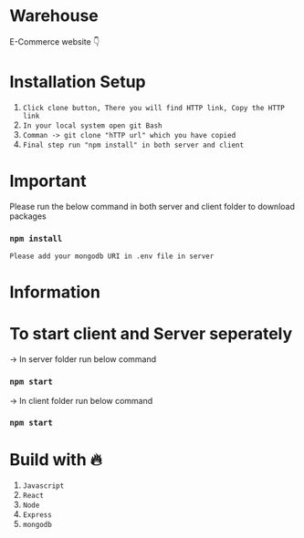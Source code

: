 # Warehouse

  E-Commerce website 👇 
  
# Installation Setup 
 
 1. `Click clone button, There you will find HTTP link, Copy the HTTP link`
 2. `In your local system open git Bash`
 3. `Comman -> git clone "hTTP url" which you have copied`
 4. `Final step run "npm install" in both server and client`
 

# Important
 
  Please run the below command in both server and client folder to download packages
 
  ### `npm install`
  
  `Please add your mongodb URI in .env file in server`
 
# Information
 
 # To start client and Server seperately
 
 -> In server folder run below command
 
 ### `npm start`
 
 -> In client folder run below command
 
 ### `npm start`
 
# Build with 🔥

1. `Javascript`
2. `React`
3. `Node`
4. `Express`
5. `mongodb`

